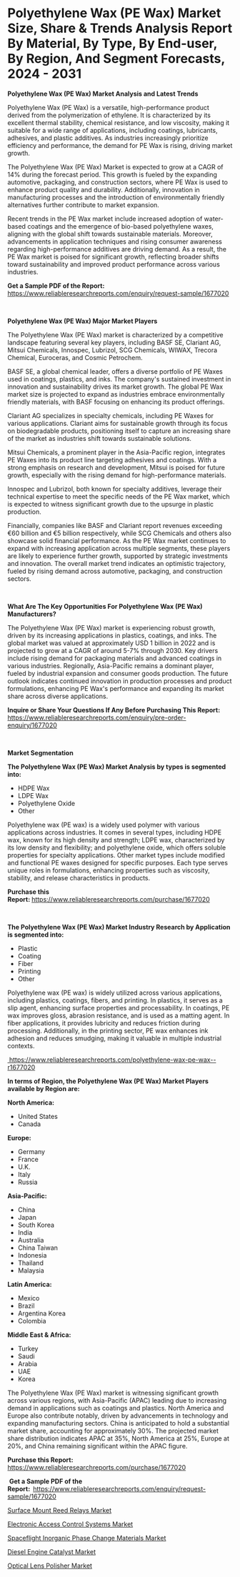 <p><h1>Polyethylene Wax (PE Wax) Market Size, Share & Trends Analysis Report By Material, By Type, By End-user, By Region, And Segment Forecasts, 2024 - 2031</h1></p><p><strong>Polyethylene Wax (PE Wax) Market Analysis and Latest Trends</strong></p>
<p><p>Polyethylene Wax (PE Wax) is a versatile, high-performance product derived from the polymerization of ethylene. It is characterized by its excellent thermal stability, chemical resistance, and low viscosity, making it suitable for a wide range of applications, including coatings, lubricants, adhesives, and plastic additives. As industries increasingly prioritize efficiency and performance, the demand for PE Wax is rising, driving market growth.</p><p>The Polyethylene Wax (PE Wax) Market is expected to grow at a CAGR of 14% during the forecast period. This growth is fueled by the expanding automotive, packaging, and construction sectors, where PE Wax is used to enhance product quality and durability. Additionally, innovation in manufacturing processes and the introduction of environmentally friendly alternatives further contribute to market expansion.</p><p>Recent trends in the PE Wax market include increased adoption of water-based coatings and the emergence of bio-based polyethylene waxes, aligning with the global shift towards sustainable materials. Moreover, advancements in application techniques and rising consumer awareness regarding high-performance additives are driving demand. As a result, the PE Wax market is poised for significant growth, reflecting broader shifts toward sustainability and improved product performance across various industries.</p></p>
<p><strong>Get a Sample PDF of the Report:&nbsp;</strong> <a href="https://www.reliableresearchreports.com/enquiry/request-sample/1677020?utm_campaign=10&utm_medium=2&utm_source=Github&utm_content=ia&utm_term=30092024&utm_id=polyethylene-wax-pe-wax">https://www.reliableresearchreports.com/enquiry/request-sample/1677020</a></p>
<p>&nbsp;</p>
<p><strong>Polyethylene Wax (PE Wax) Major Market Players</strong></p>
<p><p>The Polyethylene Wax (PE Wax) market is characterized by a competitive landscape featuring several key players, including BASF SE, Clariant AG, Mitsui Chemicals, Innospec, Lubrizol, SCG Chemicals, WIWAX, Trecora Chemical, Euroceras, and Cosmic Petrochem. </p><p>BASF SE, a global chemical leader, offers a diverse portfolio of PE Waxes used in coatings, plastics, and inks. The company's sustained investment in innovation and sustainability drives its market growth. The global PE Wax market size is projected to expand as industries embrace environmentally friendly materials, with BASF focusing on enhancing its product offerings.</p><p>Clariant AG specializes in specialty chemicals, including PE Waxes for various applications. Clariant aims for sustainable growth through its focus on biodegradable products, positioning itself to capture an increasing share of the market as industries shift towards sustainable solutions.</p><p>Mitsui Chemicals, a prominent player in the Asia-Pacific region, integrates PE Waxes into its product line targeting adhesives and coatings. With a strong emphasis on research and development, Mitsui is poised for future growth, especially with the rising demand for high-performance materials.</p><p>Innospec and Lubrizol, both known for specialty additives, leverage their technical expertise to meet the specific needs of the PE Wax market, which is expected to witness significant growth due to the upsurge in plastic production.</p><p>Financially, companies like BASF and Clariant report revenues exceeding €60 billion and €5 billion respectively, while SCG Chemicals and others also showcase solid financial performance. As the PE Wax market continues to expand with increasing application across multiple segments, these players are likely to experience further growth, supported by strategic investments and innovation. The overall market trend indicates an optimistic trajectory, fueled by rising demand across automotive, packaging, and construction sectors.</p></p>
<p>&nbsp;</p>
<p><strong>What Are The Key Opportunities For Polyethylene Wax (PE Wax) Manufacturers?</strong></p>
<p><p>The Polyethylene Wax (PE Wax) market is experiencing robust growth, driven by its increasing applications in plastics, coatings, and inks. The global market was valued at approximately USD 1 billion in 2022 and is projected to grow at a CAGR of around 5-7% through 2030. Key drivers include rising demand for packaging materials and advanced coatings in various industries. Regionally, Asia-Pacific remains a dominant player, fueled by industrial expansion and consumer goods production. The future outlook indicates continued innovation in production processes and product formulations, enhancing PE Wax's performance and expanding its market share across diverse applications.</p></p>
<p><strong>Inquire or Share Your Questions If Any Before Purchasing This Report:</strong> <a href="https://www.reliableresearchreports.com/enquiry/pre-order-enquiry/1677020?utm_campaign=10&utm_medium=2&utm_source=Github&utm_content=ia&utm_term=30092024&utm_id=polyethylene-wax-pe-wax">https://www.reliableresearchreports.com/enquiry/pre-order-enquiry/1677020</a></p>
<p>&nbsp;</p>
<p><strong>Market Segmentation</strong></p>
<p><strong>The Polyethylene Wax (PE Wax) Market Analysis by types is segmented into:</strong></p>
<p><ul><li>HDPE Wax</li><li>LDPE Wax</li><li>Polyethylene Oxide</li><li>Other</li></ul></p>
<p><p>Polyethylene wax (PE wax) is a widely used polymer with various applications across industries. It comes in several types, including HDPE wax, known for its high density and strength; LDPE wax, characterized by its low density and flexibility; and polyethylene oxide, which offers soluble properties for specialty applications. Other market types include modified and functional PE waxes designed for specific purposes. Each type serves unique roles in formulations, enhancing properties such as viscosity, stability, and release characteristics in products.</p></p>
<p><strong>Purchase this Report:&nbsp;</strong><a href="https://www.reliableresearchreports.com/purchase/1677020?utm_campaign=10&utm_medium=2&utm_source=Github&utm_content=ia&utm_term=30092024&utm_id=polyethylene-wax-pe-wax">https://www.reliableresearchreports.com/purchase/1677020</a></p>
<p>&nbsp;</p>
<p><strong>The Polyethylene Wax (PE Wax) Market Industry Research by Application is segmented into:</strong></p>
<p><ul><li>Plastic</li><li>Coating</li><li>Fiber</li><li>Printing</li><li>Other</li></ul></p>
<p><p>Polyethylene wax (PE wax) is widely utilized across various applications, including plastics, coatings, fibers, and printing. In plastics, it serves as a slip agent, enhancing surface properties and processability. In coatings, PE wax improves gloss, abrasion resistance, and is used as a matting agent. In fiber applications, it provides lubricity and reduces friction during processing. Additionally, in the printing sector, PE wax enhances ink adhesion and reduces smudging, making it valuable in multiple industrial contexts.</p></p>
<p><a href="https://www.reliableresearchreports.com/polyethylene-wax-pe-wax--r1677020?utm_campaign=10&utm_medium=2&utm_source=Github&utm_content=ia&utm_term=30092024&utm_id=polyethylene-wax-pe-wax">&nbsp;https://www.reliableresearchreports.com/polyethylene-wax-pe-wax--r1677020</a></p>
<p><strong>In terms of Region, the Polyethylene Wax (PE Wax) Market Players available by Region are:</strong></p>
<p>
    <p> <strong> North America: </strong>
        <ul>
            <li>United States</li>
            <li>Canada</li>
        </ul>
        </p> 
    <p> <strong> Europe: </strong>
        <ul>
            <li>Germany</li>
            <li>France</li>
            <li>U.K.</li>
            <li>Italy</li>
            <li>Russia</li>
        </ul>
        </p> 
    <p> <strong> Asia-Pacific: </strong>
        <ul>
            <li>China</li>
            <li>Japan</li>
            <li>South Korea</li>
            <li>India</li>
            <li>Australia</li>
            <li>China Taiwan</li>
            <li>Indonesia</li>
            <li>Thailand</li>
            <li>Malaysia</li>
        </ul>
        </p> 
    <p> <strong> Latin America: </strong>
        <ul>
            <li>Mexico</li>
            <li>Brazil</li>
            <li>Argentina Korea</li>
            <li>Colombia</li>
        </ul>
        </p> 
    <p> <strong> Middle East & Africa: </strong>
        <ul>
            <li>Turkey</li>
            <li>Saudi</li>
            <li>Arabia</li>
            <li>UAE</li>
            <li>Korea</li>
        </ul>
    </p>
    </p>
<p><p>The Polyethylene Wax (PE Wax) market is witnessing significant growth across various regions, with Asia-Pacific (APAC) leading due to increasing demand in applications such as coatings and plastics. North America and Europe also contribute notably, driven by advancements in technology and expanding manufacturing sectors. China is anticipated to hold a substantial market share, accounting for approximately 30%. The projected market share distribution indicates APAC at 35%, North America at 25%, Europe at 20%, and China remaining significant within the APAC figure.</p></p>
<p><strong>Purchase this Report: </strong><a href="https://www.reliableresearchreports.com/purchase/1677020?utm_campaign=10&utm_medium=2&utm_source=Github&utm_content=ia&utm_term=30092024&utm_id=polyethylene-wax-pe-wax">https://www.reliableresearchreports.com/purchase/1677020</a></p>
<p>&nbsp;<strong>Get a Sample PDF of the Report:&nbsp;&nbsp;</strong><a href="https://www.reliableresearchreports.com/enquiry/request-sample/1677020?utm_campaign=10&utm_medium=2&utm_source=Github&utm_content=ia&utm_term=30092024&utm_id=polyethylene-wax-pe-wax">https://www.reliableresearchreports.com/enquiry/request-sample/1677020</a></p>
<p><strong></strong></p>
<p><p><a href="https://www.linkedin.com/pulse/what-innovations-market-trends-shaping-surface-mount-reed-relays-xb7uf?utm_campaign=10&utm_medium=2&utm_source=Github&utm_content=ia&utm_term=30092024&utm_id=polyethylene-wax-pe-wax">Surface Mount Reed Relays Market</a></p><p><a href="https://issuu.com/reportprime-2/docs/electronic-access-control-systems-m_48da7b87020ecc?utm_campaign=10&utm_medium=2&utm_source=Github&utm_content=ia&utm_term=30092024&utm_id=polyethylene-wax-pe-wax">Electronic Access Control Systems Market</a></p><p><a href="https://github.com/SanjidaMahmud54/Market-Research-Report-List-1/blob/main/spaceflight-inorganic-phase-change-materials-market.md?utm_campaign=10&utm_medium=2&utm_source=Github&utm_content=ia&utm_term=30092024&utm_id=polyethylene-wax-pe-wax">Spaceflight Inorganic Phase Change Materials Market</a></p><p><a href="https://github.com/hgf64gh/Market-Research-Report-List-1/blob/main/diesel-engine-catalyst-market.md?utm_campaign=10&utm_medium=2&utm_source=Github&utm_content=ia&utm_term=30092024&utm_id=polyethylene-wax-pe-wax">Diesel Engine Catalyst Market</a></p><p><a href="https://www.linkedin.com/pulse/optical-lens-polisher-industry-analysis-report-its-market-7owle?utm_campaign=10&utm_medium=2&utm_source=Github&utm_content=ia&utm_term=30092024&utm_id=polyethylene-wax-pe-wax">Optical Lens Polisher Market</a></p></p>